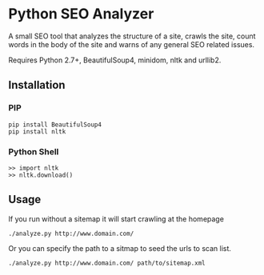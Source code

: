 Python SEO Analyzer
===========

A small SEO tool that analyzes the structure of a site, crawls the site, count words in the body of the site and warns of any general SEO related issues.

Requires Python 2.7+, BeautifulSoup4, minidom, nltk and urllib2.

Installation
------------

### PIP

```
pip install BeautifulSoup4
pip install nltk
```

### Python Shell

```
>> import nltk
>> nltk.download()
```

Usage
-----

If you run without a sitemap it will start crawling at the homepage

```
./analyze.py http://www.domain.com/
```

Or you can specify the path to a sitmap to seed the urls to scan list.

```
./analyze.py http://www.domain.com/ path/to/sitemap.xml
```